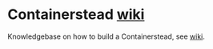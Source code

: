 # Containerstead [wiki](https://github.com/containersteading/containerstead/wiki)
Knowledgebase on how to build a Containerstead, see
[wiki](https://github.com/containersteading/containerstead/wiki).
